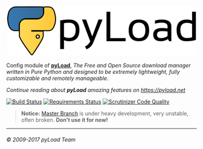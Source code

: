 <p align="center"><a href="https://pyload.net"><img src="/media/banner.png" alt="pyLoad" /></a></p>

Config module of [**pyLoad**](https://github.com/pyload/pyload),
*The Free and Open Source download manager written in Pure Python and designed
to be extremely lightweight, fully customizable and remotely manageable*.

_Continue reading about **pyLoad** amazing features on <https://pyload.net>_


[![Build Status](https://travis-ci.org/pyload/config.svg?branch=master)](https://travis-ci.org/pyload/config)
[![Requirements Status](https://requires.io/github/pyload/config/requirements.svg?branch=master)](https://requires.io/github/pyload/config/requirements/?branch=master)
[![Scrutinizer Code Quality](https://scrutinizer-ci.com/g/pyload/config/badges/quality-score.png?b=master)](https://scrutinizer-ci.com/g/pyload/config/?branch=master)


> **Notice:**
> [Master Branch](https://github.com/pyload/config/tree/master) is under
> heavy development, very unstable, often broken. **Don't use it for now!**


------------------------------
###### © 2009-2017 pyLoad Team
